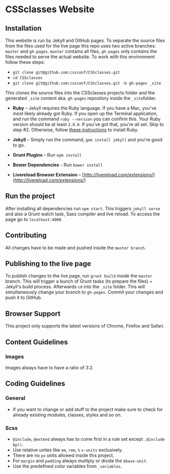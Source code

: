 # CSSclasses Website

## Installation

This website is run by Jekyll and GitHub pages. To separate the source files from the files used for the live page this repo uses two active branches: `master` and `gh-pages`.
`master` contains all files, `gh-pages` only contains the files needed to serve the actual website.
To work with this environment follow these steps:
* `git clone git@github.com:cssconf/CSSclasses.git`
* `cd CSSclasses`
* `git clone git@github.com:cssconf/CSSclasses.git -b gh-pages _site`

This clones the source files into the CSSclasses projects folder and the generated `_site` content aka. `gh-pages` repository inside the `_site`folder.

* **Ruby** – Jekyll requires the Ruby language. If you have a Mac, you've most likely already got Ruby. If you open up the Terminal application, and run the command `ruby --version` you can confirm this. Your Ruby version should be at least `2.0.0`. If you've got that, you're all set. Skip to step #2. Otherwise, follow [these instructions](https://www.ruby-lang.org/en/downloads/) to install Ruby.

* **Jekyll** – Simply run the command, `gem install jekyll` and you're good to go.

* **Grunt Plugins** – Run `npm install`

* **Bower Dependencies** - Run `bower install`

* **Livereload Browser Extension** – [http://livereload.com/extensions/](http://livereload.com/extensions/)

## Run the project

After installing all dependencies run `npm start`. This triggers `jekyll serve` and also a Grunt watch task, Sass compiler and live reload. To access the page go to `localhost:4000`.

## Contributing

All changes have to be made and pushed inside the `master branch`.

## Publishing to the live page

To publish changes to the live page, run `grunt build` inside the `master` branch. This will trigger a bunch of Grunt tasks (to prepare the files) + Jekyll's build process. Afterwards `cd` into the `_site` folder. This will simultaneously change your branch to `gh-pages`. Commit your changes and push it to GitHub.

## Browser Support
This project only supports the latest versions of Chrome, Firefox and Safari.

## Content Guidelines
### Images
Images always have to have a ratio of 3:2.

## Coding Guidelines

### General
* If you want to change or add stuff to the project make sure to check for already existing modules, classes, styles and so on.

### Scss
* `@include`, `@extend` always has to come first in a rule set except `.@include bp()`.
* Use relative unites like `em`, `rem`, `%` `v-units` exclusively.
* There are no `px` units allowed inside this project.
* For `margin` and `padding` always mulitply or divide the `$base-unit`.
* Use the predefined color variables from `_variables`.
